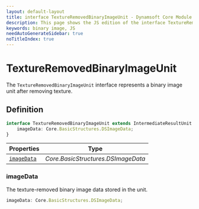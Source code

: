 ```yaml
---
layout: default-layout
title: interface TextureRemovedBinaryImageUnit - Dynamsoft Core Module JS Edition API Reference
description: This page shows the JS edition of the interface TextureRemovedBinaryImageUnit in Dynamsoft Core Module.
keywords: binary image, JS
needAutoGenerateSidebar: true
noTitleIndex: true
---
```


# TextureRemovedBinaryImageUnit

The `TextureRemovedBinaryImageUnit` interface represents a binary image unit after removing texture.

## Definition

```typescript
interface TextureRemovedBinaryImageUnit extends IntermediateResultUnit {
    imageData: Core.BasicStructures.DSImageData;
} 
```

| Properties               | Type |
|----------------------|-------------|
| [`imageData`](#imagedata) | *Core.BasicStructures.DSImageData* |

### imageData

The texture-removed binary image data stored in the unit.

```typescript
imageData: Core.BasicStructures.DSImageData;
```